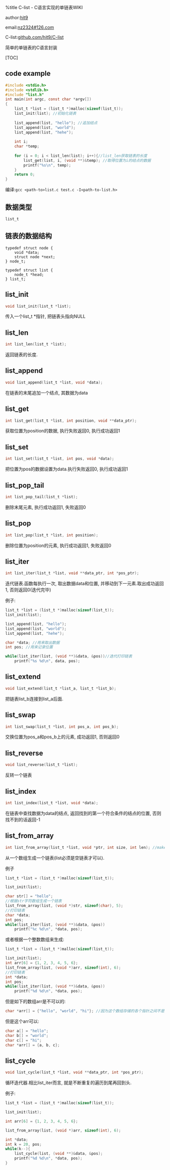 %title C-list - C语言实现的单链表WIKI

author:[hit9](http://hit9.org)

email:[nz2324#126.com](mailto:nz2324@126.com)

C-list:[github.com/hit9/C-list](http://github.com/hit9/C-list)

简单的单链表的C语言封装

[TOC]


## code example

```c
#include <stdio.h>
#include <stdlib.h>
#include "list.h"
int main(int argc, const char *argv[])
{
	list_t *list = (list_t *)malloc(sizeof(list_t)); 
	list_init(list); //初始化链表
	
	list_append(list, "hello"); //追加结点
	list_append(list, "world"); 
	list_append(list, "hehe"); 
	
	int i; 
	char *temp; 
	
	for (i = 0; i < list_len(list); i++){//list_len获取链表的长度
		list_get(list, i, (void **)&temp); //取得位置为i的结点的数据
		printf("%s\n", temp);
	}
	return 0;
}
```

编译:`gcc <path-to>list.c test.c -I<path-to-list.h>`

## 数据类型

```c
list_t
```

## 链表的数据结构

```
typedef struct node {
    void *data;
    struct node *next;
} node_t; 

typedef struct list {
    node_t *head; 
} list_t; 
```

## list_init

```c
void list_init(list_t *list);
```

传入一个list_t *指针, 把链表头指向NULL

## list_len

```c
int list_len(list_t *list); 
```
返回链表的长度.

## list_append
```c
void list_append(list_t *list, void *data); 
```
在链表的末尾追加一个结点, 其数据为data
## list_get
```c
int list_get(list_t *list, int position, void **data_ptr); 
```
获取位置为position的数据, 执行失败返回0, 执行成功返回1
## list_set

```c
int list_set(list_t *list, int pos, void *data); 
```
把位置为pos的数据设置为data.执行失败返回0, 执行成功返回1

## list_pop_tail

```c
int list_pop_tail(list_t *list); 
```
删除末尾元素, 执行成功返回1, 失败返回0

## list_pop

```c
int list_pop(list_t *list, int position); 
```
删除位置为position的元素, 执行成功返回1, 失败返回0

## list_iter

```c
int list_iter(list_t *list, void **data_ptr, int *pos_ptr); 
```
迭代链表.函数每执行一次, 取出数据data和位置, 并移动到下一元素.取出成功返回1, 否则返回0(迭代完毕)

例子:

```c
list_t *list = (list_t *)malloc(sizeof(list_t)); 
list_init(list); 

list_append(list, "hello"); 
list_append(list, "world"); 
list_append(list, "hehe"); 

char *data; //用来取出数据
int pos; //用来记录位置

while(list_iter(list, (void **)&data, &pos))//迭代打印链表
	printf("%s %d\n", data, pos);
```
## list_extend

```c
void list_extend(list_t *list_a, list_t *list_b); 
```
把链表list_b连接到list_a后面.

## list_swap

```c
int list_swap(list_t *list, int pos_a, int pos_b); 
```
交换位置为pos_a和pos_b上的元素, 成功返回1, 否则返回0

## list_reverse

```c
void list_reverse(list_t *list); 
```

反转一个链表

## list_index

```c
int list_index(list_t *list, void *data); 
```
在链表中查找数据为data的结点, 返回找到的第一个符合条件的结点的位置, 否则找不到的话返回-1

## list_from_array

```c
int list_from_array(list_t *list, void *ptr, int size, int len); //make a list from array.
```

从一个数组生成一个链表(list必须是空链表才可以).

例子
```c
list_t *list = (list_t *)malloc(sizeof(list_t)); 

list_init(list); 

char str[] = "hello"; 
//根据str字符数组生成一个链表
list_from_array(list, (void *)str, sizeof(char), 5); 
//打印链表
char *data; 
int pos; 
while(list_iter(list, (void **)&data, &pos))
	printf("%c %d\n", *data, pos);
```

或者根据一个整数数组来生成:
```c
list_t *list = (list_t *)malloc(sizeof(list_t)); 

list_init(list); 
int arr[6] = {1, 2, 3, 4, 5, 6}; 
list_from_array(list, (void *)arr, sizeof(int), 6); 
//打印链表
int *data; 
int pos; 
while(list_iter(list, (void **)&data, &pos))
	printf("%d %d\n", *data, pos);
```
但是如下的数组arr是不可以的:
```c
char *arr[] = {"hello", "world", "hi"}; //因为这个数组存储的各个指针之间不是等差连续的
```
但是这个arr可以:
```c
char a[] = "hello"; 
char b[] = "world"; 
char c[] = "hi"; 
char *arr[] = {a, b, c}; 
```

## list_cycle

```c
void list_cycle(list_t *list, void **data_ptr, int *pos_ptr); 
```
 
循环迭代器.相比list_iter而言, 就是不断重复的遍历到尾再回到头.

例子:
```c
list_t *list = (list_t *)malloc(sizeof(list_t)); 

list_init(list); 

int arr[6] = {1, 2, 3, 4, 5, 6}; 

list_from_array(list, (void *)arr, sizeof(int), 6); 

int *data;
int k = 20, pos; 
while(k--){
	list_cycle(list, (void **)&data, &pos); 
	printf("%d %d\n", *data, pos);
}
```
